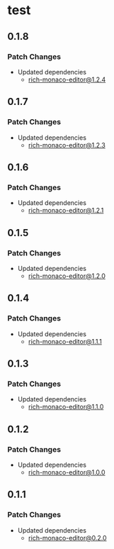 # test

## 0.1.8

### Patch Changes

- Updated dependencies
  - rich-monaco-editor@1.2.4

## 0.1.7

### Patch Changes

- Updated dependencies
  - rich-monaco-editor@1.2.3

## 0.1.6

### Patch Changes

- Updated dependencies
  - rich-monaco-editor@1.2.1

## 0.1.5

### Patch Changes

- Updated dependencies
  - rich-monaco-editor@1.2.0

## 0.1.4

### Patch Changes

- Updated dependencies
  - rich-monaco-editor@1.1.1

## 0.1.3

### Patch Changes

- Updated dependencies
  - rich-monaco-editor@1.1.0

## 0.1.2

### Patch Changes

- Updated dependencies
  - rich-monaco-editor@1.0.0

## 0.1.1

### Patch Changes

- Updated dependencies
  - rich-monaco-editor@0.2.0
